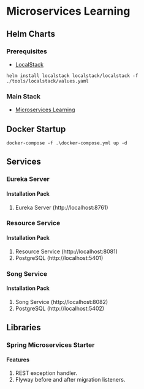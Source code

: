 # Microservices Learning

## Helm Charts

### Prerequisites
- [LocalStack](https://localstack.github.io/helm-charts)
```
helm install localstack localstack/localstack -f ./tools/localstack/values.yaml
```

### Main Stack
- [Microservices Learning](https://maksimkavalenka.github.io/microservices-learning)

## Docker Startup
```
docker-compose -f .\docker-compose.yml up -d
```

## Services

### Eureka Server

#### Installation Pack
1. Eureka Server (http://localhost:8761)

### Resource Service

#### Installation Pack
1. Resource Service (http://localhost:8081)
2. PostgreSQL (http://localhost:5401)

### Song Service

#### Installation Pack
1. Song Service (http://localhost:8082)
2. PostgreSQL (http://localhost:5402)

## Libraries

### Spring Microservices Starter

#### Features
1. REST exception handler.
2. Flyway before and after migration listeners.
